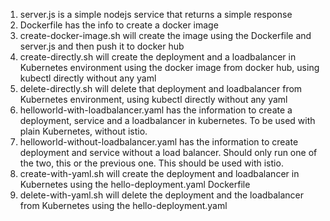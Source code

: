 1. server.js is a simple nodejs service that returns a simple response
2. Dockerfile has the info to create a docker image
3. create-docker-image.sh will create the image using the Dockerfile and server.js and then push it to docker hub
4. create-directly.sh will create the deployment and a loadbalancer in Kubernetes environment using the docker image from docker hub, using kubectl directly without any yaml
5. delete-directly.sh will delete that deployment and loadbalancer from Kubernetes environment, using kubectl directly without any yaml
6. helloworld-with-loadbalancer.yaml has the information to create a deployment, service and a loadbalancer in kubernetes. To be used with plain Kubernetes, without istio.
7. helloworld-without-loadbalancer.yaml has the information to create deployment and service without a load balancer. Should only run one of the two, this or the previous one. This should be used with istio.
7. create-with-yaml.sh will create the deployment and loadbalancer in Kubernetes using the hello-deployment.yaml Dockerfile
8. delete-with-yaml.sh will delete the deployment and the loadbalancer from Kubernetes using the hello-deployment.yaml
